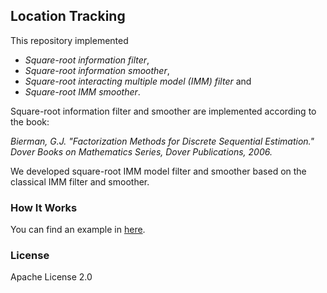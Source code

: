 ## Location Tracking

This repository implemented

- *Square-root information filter*,
- *Square-root information smoother*,
- *Square-root interacting multiple model (IMM) filter* and
- *Square-root IMM smoother*.

Square-root information filter and smoother are implemented according to the book:

*Bierman, G.J. "Factorization Methods for Discrete Sequential Estimation."
Dover Books on Mathematics Series,
Dover Publications, 2006.*

We developed square-root IMM model filter and smoother based on the classical IMM filter and smoother.

### How It Works

You can find an example in [here](src/main/scala/srif/tracking/example/immExample.scala).

### License

Apache License 2.0
